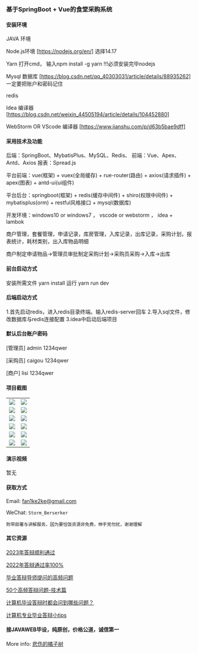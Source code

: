 ### 基于SpringBoot + Vue的食堂采购系统

#### 安装环境

JAVA 环境 

Node.js环境 [https://nodejs.org/en/] 选择14.17

Yarn 打开cmd， 输入npm install -g yarn !!!必须安装完毕nodejs

Mysql 数据库 [https://blog.csdn.net/qq_40303031/article/details/88935262] 一定要把账户和密码记住

redis

Idea 编译器 [https://blog.csdn.net/weixin_44505194/article/details/104452880]

WebStorm OR VScode 编译器 [https://www.jianshu.com/p/d63b5bae9dff]

#### 采用技术及功能

后端：SpringBoot、MybatisPlus、MySQL、Redis、
前端：Vue、Apex、Antd、Axios
报表：Spread.js

平台前端：vue(框架) + vuex(全局缓存) + rue-router(路由) + axios(请求插件) + apex(图表)  + antd-ui(ui组件)

平台后台：springboot(框架) + redis(缓存中间件) + shiro(权限中间件) + mybatisplus(orm) + restful风格接口 + mysql(数据库)

开发环境：windows10 or windows7 ， vscode or webstorm ， idea + lambok

商户管理，套餐管理，申请记录，库房管理，入库记录，出库记录，采购计划，报表统计，耗材类别，出入库物品明细

商户制定申请物品->管理员审批制定采购计划->采购员采购->入库->出库


#### 前台启动方式
安装所需文件 yarn install 
运行 yarn run dev

#### 后端启动方式

1.首先启动redis，进入redis目录终端。输入redis-server回车
2.导入sql文件，修改数据库与redis连接配置
3.idea中启动后端项目

#### 默认后台账户密码
[管理员]
admin
1234qwer

[采购员]
caigou
1234qwer

[商户]
lisi
1234qwer
#### 项目截图

|  |  |
|---------------------|---------------------|
|![](https://fank-bucket-oss.oss-cn-beijing.aliyuncs.com/img/6f691b423447b54af6dc384af6bfe9e.png) | ![](https://fank-bucket-oss.oss-cn-beijing.aliyuncs.com/img/a57af3c4d496ae928d9f157b2334c19.png) |
|![](https://fank-bucket-oss.oss-cn-beijing.aliyuncs.com/img/6d2992d61f992b2606f1b2c4cc4f767.png) | ![](https://fank-bucket-oss.oss-cn-beijing.aliyuncs.com/img/9993d37501b750568459485199a6042.png) |
|![](https://fank-bucket-oss.oss-cn-beijing.aliyuncs.com/img/f4f56352387c823e5c9165a77ab5f05.png) | ![](https://fank-bucket-oss.oss-cn-beijing.aliyuncs.com/img/2552c7a1c079c84ad5d860b5270f502.png) |
|![](https://fank-bucket-oss.oss-cn-beijing.aliyuncs.com/img/da441d2c2cc91e673614555debe2e67.png) | ![](https://fank-bucket-oss.oss-cn-beijing.aliyuncs.com/img/634bf67927f19ca2c35722438ef7555.png) |
|![](https://fank-bucket-oss.oss-cn-beijing.aliyuncs.com/img/cc7b251d167dde516dd888cb2dafe0a.png) | ![](https://fank-bucket-oss.oss-cn-beijing.aliyuncs.com/img/61d611a5513d1b50756adee33bb86ce.png) |
|![](https://fank-bucket-oss.oss-cn-beijing.aliyuncs.com/img/a06652986cc2758f9995a3590ba1990.png) | ![](https://fank-bucket-oss.oss-cn-beijing.aliyuncs.com/img/7ea8848d81a5741350caf73f5eb61ea.png)


#### 演示视频

暂无

#### 获取方式

Email: fan1ke2ke@gmail.com

WeChat: `Storm_Berserker`

`附带部署与讲解服务，因为要恰饭资源非免费，伸手党勿扰，谢谢理解`

#### 其它资源

[2023年答辩顺利通过](https://berserker287.github.io/2023/06/14/2023%E5%B9%B4%E7%AD%94%E8%BE%A9%E9%A1%BA%E5%88%A9%E9%80%9A%E8%BF%87/)

[2022年答辩通过率100%](https://berserker287.github.io/2022/05/25/%E9%A1%B9%E7%9B%AE%E4%BA%A4%E6%98%93%E8%AE%B0%E5%BD%95/)

[毕业答辩导师提问的高频问题](https://berserker287.github.io/2023/06/13/%E6%AF%95%E4%B8%9A%E7%AD%94%E8%BE%A9%E5%AF%BC%E5%B8%88%E6%8F%90%E9%97%AE%E7%9A%84%E9%AB%98%E9%A2%91%E9%97%AE%E9%A2%98/)

[50个高频答辩问题-技术篇](https://berserker287.github.io/2023/06/13/50%E4%B8%AA%E9%AB%98%E9%A2%91%E7%AD%94%E8%BE%A9%E9%97%AE%E9%A2%98-%E6%8A%80%E6%9C%AF%E7%AF%87/)

[计算机毕设答辩时都会问到哪些问题？](https://www.zhihu.com/question/31020988)

[计算机专业毕业答辩小tips](https://zhuanlan.zhihu.com/p/145911029)

#### 接JAVAWEB毕设，纯原创，价格公道，诚信第一

More info: [悲伤的橘子树](https://berserker287.github.io/)
